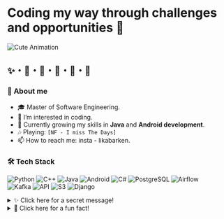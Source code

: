 # Coding my way through challenges and opportunities 🌟
![Cute Animation](https://media1.giphy.com/media/v1.Y2lkPTc5MGI3NjExcXYyNDJibGRrN3Zna2Y4dGcwYXZ5ajY5czVuemRsazY5YjNuYWNqYyZlcD12MV9pbnRlcm5hbF9naWZfYnlfaWQmY3Q9Zw/0LImKjc17VA7bsdCwC/giphy.gif)

## ✨・🌙・🌟・🌿・🍄・🌸  
### 🎀 **About me**
- 🎓  Master of Software Engineering.
- 👀  I’m interested in coding.
- 🌱  Currently growing my skills in **Java** and **Android development**.
- 🎶  Playing: `[NF - I miss The Days]`
- 📫  How to reach me: insta - likabarken.


### 🛠️ **Tech Stack**  

![Python](https://img.shields.io/badge/-Python-3776AB?style=flat&logo=python&logoColor=white)  ![C++](https://img.shields.io/badge/-C++-00599C?style=flat&logo=c%2B%2B&logoColor=white)  ![Java](https://img.shields.io/badge/-Java-007396?style=flat&logo=java&logoColor=white) ![Android](https://img.shields.io/badge/-Android-3DDC84?style=flat&logo=android&logoColor=white) ![C#](https://img.shields.io/badge/-C%23-239120?style=flat&logo=c-sharp&logoColor=white) ![PostgreSQL](https://img.shields.io/badge/-PostgreSQL-4169E1?style=flat&logo=postgresql&logoColor=white) ![Airflow](https://img.shields.io/badge/-Airflow-017CEE?style=flat&logo=apache-airflow&logoColor=white)  
![Kafka](https://img.shields.io/badge/-Kafka-231F20?style=flat&logo=apache-kafka&logoColor=white)  ![API](https://img.shields.io/badge/-API-FF6F61?style=flat&logo=swagger&logoColor=white)  ![S3](https://img.shields.io/badge/-S3-569A31?style=flat&logo=amazon-s3&logoColor=white)  ![Django](https://img.shields.io/badge/-Django-092E20?style=flat&logo=django&logoColor=white)  
<details>
<summary>✨ Click here for a secret message!</summary>

  
You're awesome! 💖

</details>


<details>
<summary>👀 Click here for a fun fact!</summary>

  My favourite game is chess. You can find me on chess.com - userlika.

</details>
